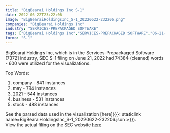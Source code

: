 ```yaml
---
title: "BigBearai Holdings Inc S-1"
date: 2022-06-22T23:22:06
image: "BigBearaiHoldingsInc_S-1_20220622-232206.png"
companies: "BigBearai Holdings Inc"
industry: "SERVICES-PREPACKAGED SOFTWARE"
tags: ["BigBearai Holdings Inc","SERVICES-PREPACKAGED SOFTWARE","06-21-2022","S-1"]
forms: "S-1"
---
```

BigBearai Holdings Inc, which is in the Services-Prepackaged Software [7372] industry, SEC S-1 filing on June 21, 2022 had 74384 (cleaned) words - 600 were utilized for the visualizations.

Top Words:
1. company - 841 instances
2. may - 794 instances
3. 2021 - 544 instances
4. business - 531 instances
5. stock - 488 instances


See the parsed data used in the visualization [here]({{< staticlink name=BigBearaiHoldingsInc_S-1_20220622-232206.json >}}).  
View the actual filing on the SEC website [here](https://www.sec.gov/Archives/edgar/data/1836981/0001193125-22-177776.txt)